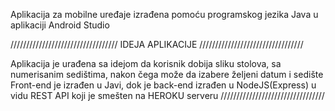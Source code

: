 Aplikacija za mobilne uređaje izrađena pomoću programskog jezika Java u aplikaciji Android Studio

//////////////////////////////////
IDEJA APLIKACIJE
/////////////////////////////////


Aplikacija je urađena sa idejom da korisnik dobija sliku stolova, sa numerisanim sedištima, nakon čega može da izabere željeni datum i sedište 
Front-end je izrađen u Javi, dok je back-end izrađen u NodeJS(Express) u vidu REST API koji je smešten na HEROKU serveru
/////////////////////////////////
